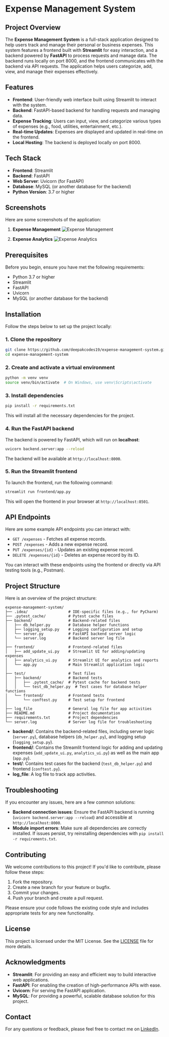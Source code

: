 # Expense Management System

## Project Overview

The **Expense Management System** is a full-stack application designed to help users track and manage their personal or business expenses. This system features a frontend built with **Streamlit** for easy interaction, and a backend powered by **FastAPI** to process requests and manage data. The backend runs locally on port 8000, and the frontend communicates with the backend via API requests. The application helps users categorize, add, view, and manage their expenses effectively.

## Features

- **Frontend**: User-friendly web interface built using Streamlit to interact with the system.
- **Backend**: FastAPI-based backend for handling requests and managing data.
- **Expense Tracking**: Users can input, view, and categorize various types of expenses (e.g., food, utilities, entertainment, etc.).
- **Real-time Updates**: Expenses are displayed and updated in real-time on the frontend.
- **Local Hosting**: The backend is deployed locally on port 8000.

## Tech Stack

- **Frontend**: Streamlit
- **Backend**: FastAPI
- **Web Server**: Uvicorn (for FastAPI)
- **Database**: MySQL (or another database for the backend)
- **Python Version**: 3.7 or higher

## Screenshots

Here are some screenshots of the application:

1. **Expense Management**
   ![Expense Management](https://github.com/deepakcodes19/Expense-Management-System--Python/blob/main/Expense%20management.png)

2. **Expense Analytics**
   ![Expense Analytics](https://github.com/deepakcodes19/Expense-Management-System--Python/blob/main/Expense%20Analytics.png)


## Prerequisites

Before you begin, ensure you have met the following requirements:

- Python 3.7 or higher
- Streamlit
- FastAPI
- Uvicorn
- MySQL (or another database for the backend)

## Installation

Follow the steps below to set up the project locally:

### 1. Clone the repository

```bash
git clone https://github.com/deepakcodes19/expense-management-system.git
cd expense-management-system
```

### 2. Create and activate a virtual environment

```bash
python -m venv venv
source venv/bin/activate  # On Windows, use venv\Scripts\activate
```

### 3. Install dependencies

```bash
pip install -r requirements.txt
```

This will install all the necessary dependencies for the project.

### 4. Run the FastAPI backend

The backend is powered by FastAPI, which will run on **localhost**:

```bash
uvicorn backend.server:app --reload
```

The backend will be available at `http://localhost:8000`.

### 5. Run the Streamlit frontend

To launch the frontend, run the following command:

```bash
streamlit run frontend/app.py
```

This will open the frontend in your browser at `http://localhost:8501`.

## API Endpoints

Here are some example API endpoints you can interact with:

- `GET /expenses` - Fetches all expense records.
- `POST /expenses` - Adds a new expense record.
- `PUT /expenses/{id}` - Updates an existing expense record.
- `DELETE /expenses/{id}` - Deletes an expense record by its ID.

You can interact with these endpoints using the frontend or directly via API testing tools (e.g., Postman).

## Project Structure

Here is an overview of the project structure:

```
expense-management-system/
├── .idea/                  # IDE-specific files (e.g., for PyCharm)
├── .pytest_cache/          # Pytest cache files
├── backend/                # Backend-related files
│   ├── db_helper.py        # Database helper functions
│   ├── logging_setup.py    # Logging configuration and setup
│   └── server.py           # FastAPI backend server logic
│   └── server.log          # Backend server log file
│
├── frontend/               # Frontend-related files
│   ├── add_update_ui.py    # Streamlit UI for adding/updating expenses
│   ├── analytics_ui.py     # Streamlit UI for analytics and reports
│   └── app.py              # Main Streamlit application logic
│
├── test/                   # Test files
│   ├── backend/            # Backend tests
│   │   ├── .pytest_cache/  # Pytest cache for backend tests
│   │   └── test_db_helper.py  # Test cases for database helper functions
│   └── frontend/           # Frontend tests
│       └── conftest.py     # Test setup for frontend
│
├── log_file                # General log file for app activities
├── README.md               # Project documentation
├── requirements.txt        # Project dependencies
└── server.log              # Server log file for troubleshooting
```

- **backend/**: Contains the backend-related files, including server logic (`server.py`), database helpers (`db_helper.py`), and logging setup (`logging_setup.py`).
- **frontend/**: Contains the Streamlit frontend logic for adding and updating expenses (`add_update_ui.py`, `analytics_ui.py`) as well as the main app (`app.py`).
- **test/**: Contains test cases for the backend (`test_db_helper.py`) and frontend (`conftest.py`).
- **log_file**: A log file to track app activities.

## Troubleshooting

If you encounter any issues, here are a few common solutions:

- **Backend connection issues**: Ensure the FastAPI backend is running (`uvicorn backend.server:app --reload`) and accessible at `http://localhost:8000`.
- **Module import errors**: Make sure all dependencies are correctly installed. If issues persist, try reinstalling dependencies with `pip install -r requirements.txt`.

## Contributing

We welcome contributions to this project! If you'd like to contribute, please follow these steps:

1. Fork the repository.
2. Create a new branch for your feature or bugfix.
3. Commit your changes.
4. Push your branch and create a pull request.

Please ensure your code follows the existing code style and includes appropriate tests for any new functionality.

## License

This project is licensed under the MIT License. See the [LICENSE](LICENSE) file for more details.

## Acknowledgments

- **Streamlit**: For providing an easy and efficient way to build interactive web applications.
- **FastAPI**: For enabling the creation of high-performance APIs with ease.
- **Uvicorn**: For serving the FastAPI application.
- **MySQL**: For providing a powerful, scalable database solution for this project.

## Contact

For any questions or feedback, please feel free to contact me on [LinkedIn](https://www.linkedin.com/in/deepakyadav19/).
